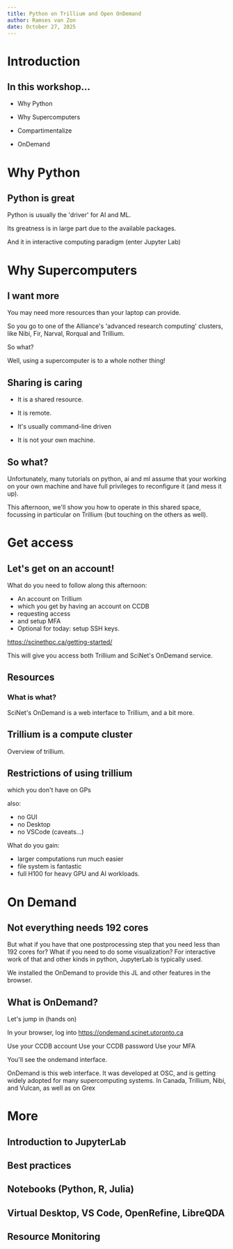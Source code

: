 ```yaml
---
title: Python on Trillium and Open OnDemand
author: Ramses van Zon
date: October 27, 2025
---
```


# Introduction

## In this workshop...

 * Why Python
 
 * Why Supercomputers

 * Compartimentalize

 * OnDemand

# Why Python

## Python is great

Python is usually the 'driver' for AI and ML.

Its greatness is in large part due to the available packages.

And it in interactive computing paradigm
(enter Jupyter Lab)

# Why Supercomputers

## I want more

You may need more resources than your laptop can provide.

So you go to one of the Alliance's 'advanced research computing' clusters, like Nibi, Fir, Narval, Rorqual and Trillium.

So what?

Well, using a supercomputer is to a whole nother thing!

## Sharing is caring

* It is a shared resource.

* It is remote.

* It's usually command-line driven

* It is not your own machine.

## So what?

Unfortunately, many tutorials on python, ai and ml assume that your working on your own machine and have full privileges to reconfigure it (and mess it up).

This afternoon, we'll show you how to operate in this shared space, focussing in particular on Trillium (but touching on the others as well).

# Get access

## Let's get on an account!

What do you need to follow along this afternoon:

- An account on Trillium
- which you get by having an account on CCDB
- requesting access
- and setup MFA
- Optional for today: setup SSH keys.

https://scinethpc.ca/getting-started/

This will give you access both Trillium and SciNet's OnDemand service.

## Resources

### What is what?

SciNet's OnDemand is a web interface to Trillium, and a bit more.

## Trillium is a compute cluster

Overview of trillium.

## Restrictions of using trillium

which you don't have on GPs

also:
- no GUI
- no Desktop
- no VSCode (caveats...)

What do you gain:
- larger computations run much easier
- file system is fantastic
- full H100 for heavy GPU and AI workloads.

# On Demand

## Not everything needs 192 cores

But what if you have that one postprocessing step that you need less than 192 cores for?  What if you need to do some visualization?
For interactive work of that and other kinds in python, JupyterLab is typically used.

We installed the OnDemand to provide this JL and other features in the browser.

## What is OnDemand?

Let's jump in (hands on)

In your browser, log into https://ondemand.scinet.utoronto.ca

Use your CCDB account
Use your CCDB password
Use your MFA

You'll see the ondemand interface.

OnDemand is this web interface. It was developed at OSC, and is getting widely adopted for many supercomputing systems. In Canada, Trillium, Nibi, and Vulcan, as well as on Grex 

# More

## Introduction to JupyterLab

## Best practices

## Notebooks (Python, R, Julia)

## Virtual Desktop, VS Code, OpenRefine, LibreQDA

## Resource Monitoring
